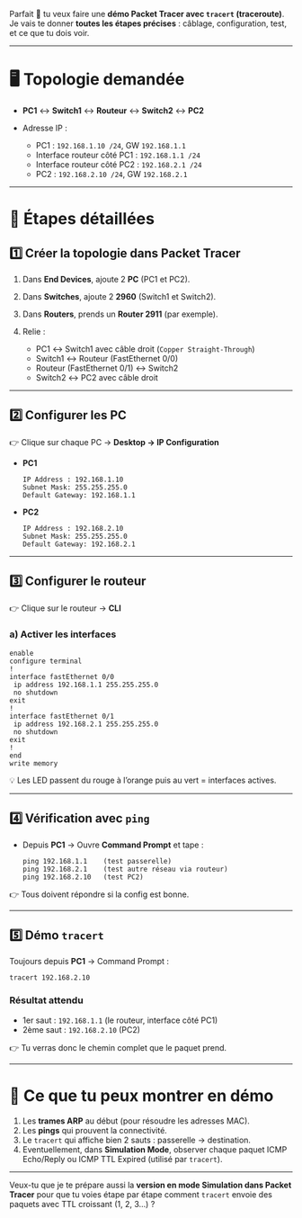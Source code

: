 Parfait 🚀 tu veux faire une **démo Packet Tracer avec `tracert` (traceroute)**.
Je vais te donner **toutes les étapes précises** : câblage, configuration, test, et ce que tu dois voir.

---

# 🖥️ Topologie demandée

* **PC1** ↔ **Switch1** ↔ **Routeur** ↔ **Switch2** ↔ **PC2**
* Adresse IP :

  * PC1 : `192.168.1.10 /24`, GW `192.168.1.1`
  * Interface routeur côté PC1 : `192.168.1.1 /24`
  * Interface routeur côté PC2 : `192.168.2.1 /24`
  * PC2 : `192.168.2.10 /24`, GW `192.168.2.1`

---

# 🔧 Étapes détaillées

## 1️⃣ Créer la topologie dans Packet Tracer

1. Dans **End Devices**, ajoute 2 **PC** (PC1 et PC2).
2. Dans **Switches**, ajoute 2 **2960** (Switch1 et Switch2).
3. Dans **Routers**, prends un **Router 2911** (par exemple).
4. Relie :

   * PC1 ↔ Switch1 avec câble droit (`Copper Straight-Through`)
   * Switch1 ↔ Routeur (FastEthernet 0/0)
   * Routeur (FastEthernet 0/1) ↔ Switch2
   * Switch2 ↔ PC2 avec câble droit

---

## 2️⃣ Configurer les PC

👉 Clique sur chaque PC → **Desktop → IP Configuration**

* **PC1**

  ```
  IP Address : 192.168.1.10
  Subnet Mask: 255.255.255.0
  Default Gateway: 192.168.1.1
  ```

* **PC2**

  ```
  IP Address : 192.168.2.10
  Subnet Mask: 255.255.255.0
  Default Gateway: 192.168.2.1
  ```

---

## 3️⃣ Configurer le routeur

👉 Clique sur le routeur → **CLI**

### a) Activer les interfaces

```
enable
configure terminal
!
interface fastEthernet 0/0
 ip address 192.168.1.1 255.255.255.0
 no shutdown
exit
!
interface fastEthernet 0/1
 ip address 192.168.2.1 255.255.255.0
 no shutdown
exit
!
end
write memory
```

💡 Les LED passent du rouge à l’orange puis au vert = interfaces actives.

---

## 4️⃣ Vérification avec `ping`

* Depuis **PC1** → Ouvre **Command Prompt** et tape :

  ```
  ping 192.168.1.1    (test passerelle)
  ping 192.168.2.1    (test autre réseau via routeur)
  ping 192.168.2.10   (test PC2)
  ```

👉 Tous doivent répondre si la config est bonne.

---

## 5️⃣ Démo `tracert`

Toujours depuis **PC1** → Command Prompt :

```
tracert 192.168.2.10
```

### Résultat attendu

* 1er saut : `192.168.1.1` (le routeur, interface côté PC1)
* 2ème saut : `192.168.2.10` (PC2)

👉 Tu verras donc le chemin complet que le paquet prend.

---

# 🎯 Ce que tu peux montrer en démo

1. Les **trames ARP** au début (pour résoudre les adresses MAC).
2. Les **pings** qui prouvent la connectivité.
3. Le `tracert` qui affiche bien 2 sauts : passerelle → destination.
4. Eventuellement, dans **Simulation Mode**, observer chaque paquet ICMP Echo/Reply ou ICMP TTL Expired (utilisé par `tracert`).

---

Veux-tu que je te prépare aussi la **version en mode Simulation dans Packet Tracer** pour que tu voies étape par étape comment `tracert` envoie des paquets avec TTL croissant (1, 2, 3…) ?
